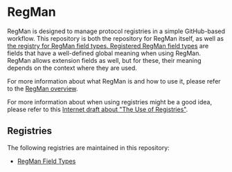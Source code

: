 # RegMan

RegMan is designed to manage protocol registries in a simple GitHub-based workflow. This repository is both the repository for RegMan itself, as well as [the registry for RegMan field types. Registered RegMan field types](field-types) are fields that have a well-defined global meaning when using RegMan. RegMan allows extension fields as well, but for these, their meaning depends on the context where they are used.

For more information about what RegMan is and how to use it, please refer to the [RegMan overview](overview.md).

For more information about when using registries might be a good idea, please refer to this [Internet draft about "The Use of Registries"](https://tools.ietf.org/html/draft-wilde-registries).


## Registries

The following registries are maintained in this repository:

* [RegMan Field Types](field-types)
